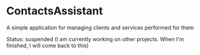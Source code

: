 # ContactsAssistant
A simple application for managing clients and services performed for them

Status: suspended (I am currently working on other projects. When I'm finished, I will come back to this)
